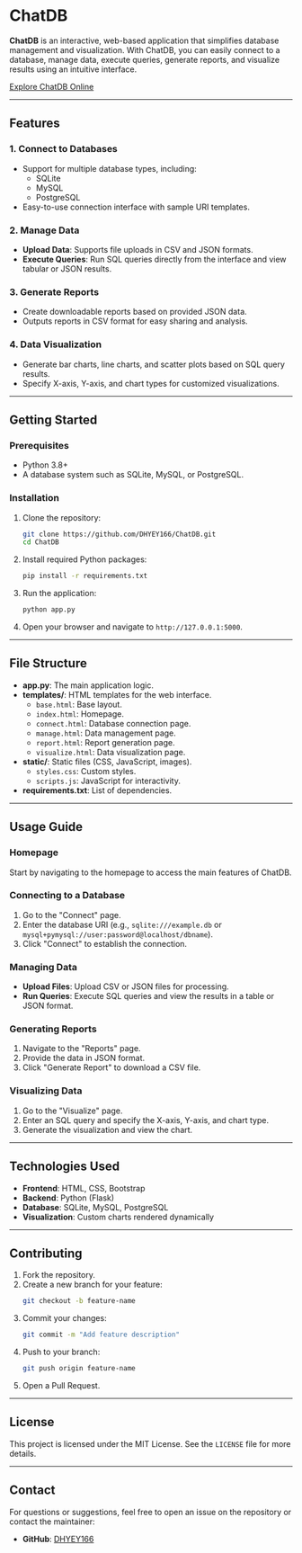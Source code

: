 # ChatDB

**ChatDB** is an interactive, web-based application that simplifies database management and visualization. With ChatDB, you can easily connect to a database, manage data, execute queries, generate reports, and visualize results using an intuitive interface.

[Explore ChatDB Online](https://chatdb-app-b12810368b1f.herokuapp.com/)

---

## Features

### 1. Connect to Databases
- Support for multiple database types, including:
  - SQLite
  - MySQL
  - PostgreSQL
- Easy-to-use connection interface with sample URI templates.

### 2. Manage Data
- **Upload Data**: Supports file uploads in CSV and JSON formats.
- **Execute Queries**: Run SQL queries directly from the interface and view tabular or JSON results.

### 3. Generate Reports
- Create downloadable reports based on provided JSON data.
- Outputs reports in CSV format for easy sharing and analysis.

### 4. Data Visualization
- Generate bar charts, line charts, and scatter plots based on SQL query results.
- Specify X-axis, Y-axis, and chart types for customized visualizations.

---

## Getting Started

### Prerequisites
- Python 3.8+
- A database system such as SQLite, MySQL, or PostgreSQL.

### Installation
1. Clone the repository:
   ```bash
   git clone https://github.com/DHYEY166/ChatDB.git
   cd ChatDB
   ```
2. Install required Python packages:
   ```bash
   pip install -r requirements.txt
   ```
3. Run the application:
   ```bash
   python app.py
   ```
4. Open your browser and navigate to `http://127.0.0.1:5000`.

---

## File Structure

- **app.py**: The main application logic.
- **templates/**: HTML templates for the web interface.
  - `base.html`: Base layout.
  - `index.html`: Homepage.
  - `connect.html`: Database connection page.
  - `manage.html`: Data management page.
  - `report.html`: Report generation page.
  - `visualize.html`: Data visualization page.
- **static/**: Static files (CSS, JavaScript, images).
  - `styles.css`: Custom styles.
  - `scripts.js`: JavaScript for interactivity.
- **requirements.txt**: List of dependencies.

---

## Usage Guide

### Homepage
Start by navigating to the homepage to access the main features of ChatDB.

### Connecting to a Database
1. Go to the "Connect" page.
2. Enter the database URI (e.g., `sqlite:///example.db` or `mysql+pymysql://user:password@localhost/dbname`).
3. Click "Connect" to establish the connection.

### Managing Data
- **Upload Files**: Upload CSV or JSON files for processing.
- **Run Queries**: Execute SQL queries and view the results in a table or JSON format.

### Generating Reports
1. Navigate to the "Reports" page.
2. Provide the data in JSON format.
3. Click "Generate Report" to download a CSV file.

### Visualizing Data
1. Go to the "Visualize" page.
2. Enter an SQL query and specify the X-axis, Y-axis, and chart type.
3. Generate the visualization and view the chart.

---

## Technologies Used
- **Frontend**: HTML, CSS, Bootstrap
- **Backend**: Python (Flask)
- **Database**: SQLite, MySQL, PostgreSQL
- **Visualization**: Custom charts rendered dynamically

---

## Contributing
1. Fork the repository.
2. Create a new branch for your feature:
   ```bash
   git checkout -b feature-name
   ```
3. Commit your changes:
   ```bash
   git commit -m "Add feature description"
   ```
4. Push to your branch:
   ```bash
   git push origin feature-name
   ```
5. Open a Pull Request.

---

## License
This project is licensed under the MIT License. See the `LICENSE` file for more details.

---

## Contact
For questions or suggestions, feel free to open an issue on the repository or contact the maintainer:
- **GitHub**: [DHYEY166](https://github.com/DHYEY166)

